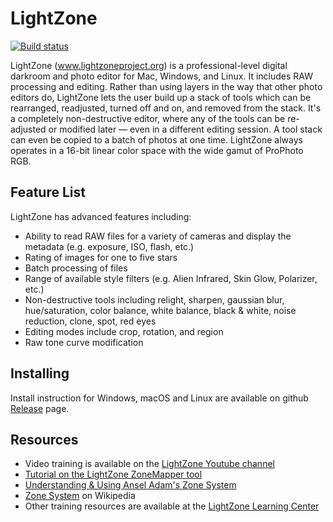 # LightZone

[![Build status](https://ci.appveyor.com/api/projects/status/github/ktgw0316/LightZone?branch=master?svg=true)](https://ci.appveyor.com/project/ktgw0316/lightzone/branch/master)

LightZone (www.lightzoneproject.org) is a professional-level digital darkroom and photo editor for Mac, Windows, and Linux. It includes RAW processing and editing. Rather than using layers in the way that other photo editors do, LightZone lets the user build up a stack of tools which can be rearranged, readjusted, turned off and on, and removed  from the stack.  It's a completely non-destructive editor, where any of the tools can be re-adjusted or modified later — even in a different editing session. A tool stack can even be copied to a batch of photos at one time. LightZone always operates in a 16-bit linear color space with the wide gamut of ProPhoto RGB.

## Feature List

LightZone has advanced features including:

* Ability to read RAW files for a variety of cameras and display the metadata (e.g. exposure, ISO, flash, etc.)
* Rating of images for one to five stars
* Batch processing of files
* Range of available style filters (e.g. Alien Infrared, Skin Glow, Polarizer, etc.)
* Non-destructive tools including relight, sharpen, gaussian blur, hue/saturation, color balance, white balance, black & white, noise reduction, clone, spot, red eyes
* Editing modes include crop, rotation, and region
* Raw tone curve modification

## Installing

Install instruction for Windows, macOS and Linux are available on github [Release](https://github.com/ktgw0316/LightZone/releases/latest) page.


## Resources

* Video training is available on the [LightZone Youtube channel](https://www.youtube.com/channel/UCGob3KtUcRJqz-GwA5Owbdg)
* [Tutorial on the LightZone ZoneMapper tool](http://doonster.blogspot.com/2008/01/lightzone-zonemapper-primer-for-curves.html)
* [Understanding & Using Ansel Adam's Zone System](http://photography.tutsplus.com/tutorials/understanding-using-ansel-adams-zone-system--photo-5607)
* [Zone System](http://en.wikipedia.org/wiki/Zone_System) on Wikipedia
* Other training resources are available at the [LightZone Learning Center](http://lightzoneproject.org/node/35/)
